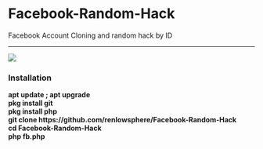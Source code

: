 # Facebook-Random-Hack
Facebook Account Cloning and random hack by ID

<hr>
<img src="https://i.ibb.co/1TncGNg/Screenshot-20210408-171207-1.jpg">
<h3>Installation</h3>
<b>
apt update ; apt upgrade <br>
pkg install git <br>
pkg install php <br>
git clone https://github.com/renlowsphere/Facebook-Random-Hack <br>
cd Facebook-Random-Hack <br>
php fb.php

